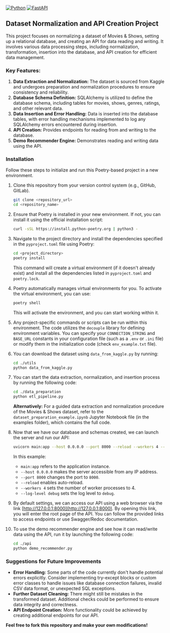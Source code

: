 [![Python](https://img.shields.io/badge/python-3670A0?style=for-the-badge&logo=python&logoColor=ffdd54)](https://www.python.org)
[![FastAPI](https://img.shields.io/badge/FastAPI-005571?style=for-the-badge&logo=fastapi)](https://fastapi.tiangolo.com/)

## Dataset Normalization and API Creation Project

This project focuses on normalizing a dataset of Movies & Shows, setting up a relational database, and creating an API for data reading and writing. It involves various data processing steps, including normalization, transformation, insertion into the database, and API creation for efficient data management.

### Key Features:

1. **Data Extraction and Normalization:** The dataset is sourced from Kaggle and undergoes preparation and normalization procedures to ensure consistency and reliability.
2. **Database Schema Definition:** SQLAlchemy is utilized to define the database schema, including tables for movies, shows, genres, ratings, and other relevant data.
3. **Data Insertion and Error Handling:** Data is inserted into the database tables, with error handling mechanisms implemented to log any SQLAlchemy errors encountered during insertion.
4. **API Creation:** Provides endpoints for reading from and writing to the database.
5. **Demo Recommender Engine:** Demonstrates reading and writing data using the API.

### Installation

Follow these steps to initialize and run this Poetry-based project in a new environment.

1. Clone this repository from your version control system (e.g., GitHub, GitLab).

    ```bash
    git clone <repository_url>
    cd <repository_name>
    ```

2. Ensure that Poetry is installed in your new environment. If not, you can install it using the official installation script:

    ```bash
    curl -sSL https://install.python-poetry.org | python3 -
    ```

3. Navigate to the project directory and install the dependencies specified in the `pyproject.toml` file using Poetry:

    ```bash
    cd <project_directory>
    poetry install
    ```

    This command will create a virtual environment (if it doesn't already exist) and install all the dependencies listed in `pyproject.toml` and `poetry.lock`.

4. Poetry automatically manages virtual environments for you. To activate the virtual environment, you can use:

    ```bash
    poetry shell
    ```

    This will activate the environment, and you can start working within it.

5. Any project-specific commands or scripts can be run within this environment. The code utilizes the `decouple` library for defining environment variables. You can specify your `CONNECTION_STRING` and `BASE_URL` constants in your configuration file (such as a `.env` or `.ini` file) or modify them in the initialization code (check `env_example.txt` file).

6. You can download the dataset using `data_from_kaggle.py` by running:

    ```bash
    cd ./utils
    python data_from_kaggle.py
    ```

7. You can start the data extraction, normalization, and insertion process by running the following code:

    ```bash
    cd ./data_preparation
    python etl_pipeline.py
    ```

    **Alternatively:** For a guided data extraction and normalization procedure of the Movies & Shows dataset, refer to the `dataset_preparation_example.ipynb` Jupyter Notebook file (in the examples folder), which contains the full code.

8. Now that we have our database and schemas created, we can launch the server and run our API:

    ```bash
    uvicorn main:app --host 0.0.0.0 --port 8000 --reload --workers 4 --log-level debug
    ```

    In this example:
    - `main:app` refers to the application instance.
    - `--host 0.0.0.0` makes the server accessible from any IP address.
    - `--port 8000` changes the port to `8000`.
    - `--reload` enables auto-reload.
    - `--workers 4` sets the number of worker processes to 4.
    - `--log-level debug` sets the log level to `debug`.

9. By default settings, we can access our API using a web browser via the link [http://127.0.0.1:8000](http://127.0.0.1:8000). By opening this link, you will enter the root page of the API. You can follow the provided links to access endpoints or use Swagger/Redoc documentation.

10. To use the demo recommender engine and see how it can read/write data using the API, run it by launching the following code:

    ```bash
    cd ./api
    python demo_recommender.py
    ```

### Suggestions for Future Improvements

- **Error Handling:** Some parts of the code currently don't handle potential errors explicitly. Consider implementing try-except blocks or custom error classes to handle issues like database connection failures, invalid CSV data format, or unexpected SQL exceptions.
- **Further Dataset Cleaning:** There might still be mistakes in the transformed dataset. Additional checks could be performed to ensure data integrity and correctness.
- **API Endpoint Creation:** More functionality could be achieved by creating additional endpoints for our API.

**Feel free to fork this repository and make your own modifications!**
